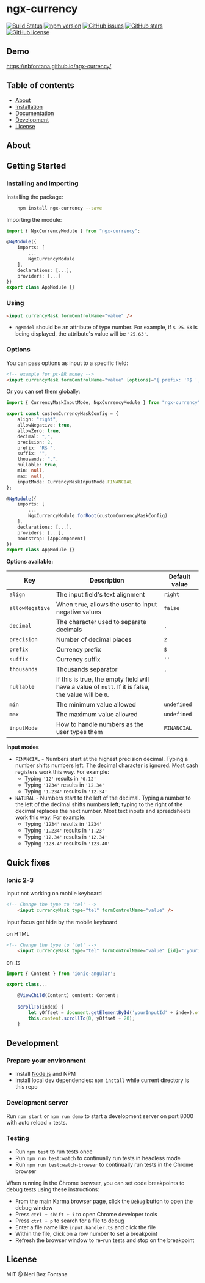 # ngx-currency

[![Build Status](https://travis-ci.org/nbfontana/ngx-currency.svg?branch=master)](https://travis-ci.org/nbfontana/ngx-currency)
[![npm version](https://badge.fury.io/js/ngx-currency.png)](http://badge.fury.io/js/ngx-currency)
[![GitHub issues](https://img.shields.io/github/issues/nbfontana/ngx-currency.png)](https://github.com/nbfontana/ngx-currency/issues)
[![GitHub stars](https://img.shields.io/github/stars/nbfontana/ngx-currency.png)](https://github.com/nbfontana/ngx-currency/stargazers)
[![GitHub license](https://img.shields.io/badge/license-MIT-blue.png)](https://raw.githubusercontent.com/nbfontana/ngx-currency/master/LICENSE)

## Demo

https://nbfontana.github.io/ngx-currency/

## Table of contents

- [About](#about)
- [Installation](#installation)
- [Documentation](https://nbfontana.github.io/ngx-currency/docs/)
- [Development](#development)
- [License](#license)

## About

## Getting Started

### Installing and Importing

Installing the package:

```sh
    npm install ngx-currency --save
```

Importing the module:

```ts
import { NgxCurrencyModule } from "ngx-currency";

@NgModule({
    imports: [
        ...
        NgxCurrencyModule
    ],
    declarations: [...],
    providers: [...]
})
export class AppModule {}
```

### Using 

```html
<input currencyMask formControlName="value" />
```

 * `ngModel`  should be an attribute of type number. For example, if `$ 25.63` is being displayed, the attribute's value will be `'25.63'`.

### Options 

You can pass options as input to a specific field:

```html
<!-- example for pt-BR money -->
<input currencyMask formControlName="value" [options]="{ prefix: 'R$ ', thousands: '.', decimal: ',' }"/>
```

Or you can set them globally:

```ts
import { CurrencyMaskInputMode, NgxCurrencyModule } from "ngx-currency";

export const customCurrencyMaskConfig = {
    align: "right",
    allowNegative: true,
    allowZero: true,
    decimal: ",",
    precision: 2,
    prefix: "R$ ",
    suffix: "",
    thousands: ".",
    nullable: true,
    min: null,
    max: null,
    inputMode: CurrencyMaskInputMode.FINANCIAL
};

@NgModule({
    imports: [
        ...
        NgxCurrencyModule.forRoot(customCurrencyMaskConfig)
    ],
    declarations: [...],
    providers: [...],
    bootstrap: [AppComponent]
})
export class AppModule {}
```

**Options available:**

| Key | Description | Default value |
|------|--------------|-------------|
`align` | The input field's text alignment | `right` |
`allowNegative` | When `true`, allows the user to input negative values | `false` |
`decimal` | The character used to separate decimals | `.`
`precision` | Number of decimal places | `2`
`prefix` | Currency prefix | `$`
`suffix` | Currency suffix | `''`
`thousands` | Thousands separator | `,`
`nullable` | If this is true, the empty field will have a value of `null`. If it is false, the value will be `0`. | 
`min` | The minimum value allowed | `undefined`
`max` | The maximum value allowed | `undefined`
`inputMode` | How to handle numbers as the user types them | `FINANCIAL`

**Input modes**

 * `FINANCIAL` - Numbers start at the highest precision decimal. Typing a number shifts numbers left.
                 The decimal character is ignored. Most cash registers work this way. For example:
   * Typing `'12'` results in `'0.12'`
   * Typing `'1234'` results in `'12.34'`
   * Typing `'1.234'` results in `'12.34'`
 * `NATURAL` - Numbers start to the left of the decimal. Typing a number to the left of the decimal shifts
               numbers left; typing to the right of the decimal replaces the next number. Most text inputs
               and spreadsheets work this way. For example:
   * Typing `'1234'` results in `'1234'`
   * Typing `'1.234'` results in `'1.23'`
   * Typing `'12.34'` results in `'12.34'`
   * Typing `'123.4'` results in `'123.40'`

## Quick fixes

### Ionic 2-3

Input not working on mobile keyboard

```html
<!-- Change the type to 'tel' -->
    <input currencyMask type="tel" formControlName="value" />
```

Input focus get hide by the mobile keyboard

on HTML
```html
<!-- Change the type to 'tel' -->
    <input currencyMask type="tel" formControlName="value" [id]="'yourInputId' + index" (focus)="scrollTo(index)" />
```

on .ts
```ts
import { Content } from 'ionic-angular';

export class...

    @ViewChild(Content) content: Content;
  
    scrollTo(index) {
        let yOffset = document.getElementById('yourInputId' + index).offsetTop;
        this.content.scrollTo(0, yOffset + 20);
    }
```

## Development

### Prepare your environment
* Install [Node.js](http://nodejs.org/) and NPM
* Install local dev dependencies: `npm install` while current directory is this repo

### Development server
Run `npm start` or `npm run demo` to start a development server on port 8000 with auto reload + tests.

### Testing
* Run `npm test` to run tests once
* Run `npm run test:watch` to continually run tests in headless mode
* Run `npm run test:watch-browser` to continually run tests in the Chrome browser

When running in the Chrome browser, you can set code breakpoints to debug tests using these instructions:
* From the main Karma browser page, click the `Debug` button to open the debug window
* Press `ctrl + shift + i` to open Chrome developer tools
* Press `ctrl + p` to search for a file to debug
* Enter a file name like `input.handler.ts` and click the file
* Within the file, click on a row number to set a breakpoint
* Refresh the browser window to re-run tests and stop on the breakpoint

## License

MIT @ Neri Bez Fontana
